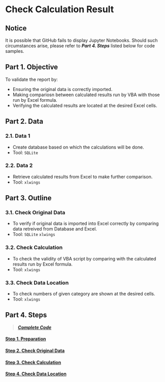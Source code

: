 # Check Calculation Result
## Notice
It is possible that GitHub fails to display Jupyter Notebooks. Should such circumstances arise, please refer to ***Part 4. Steps*** listed below for code samples.

## Part 1. Objective
To validate the report by:
- Ensuring the original data is correctly imported.
- Making compariosn between calculated results run by VBA with those run by Excel formula.
- Verifying the calculated results are located at the desired Excel cells.

## Part 2. Data
### 2.1. Data 1
- Create database based on which the calculations will be done.
- Tool: ```SQLite```  

### 2.2. Data 2
- Retrieve calculated results from Excel to make further comparison. 
- Tool: ```xlwings```

## Part 3. Outline
### 3.1. Check Original Data
- To verify if original data is imported into Excel correctly by comparing data retreived from Database and Excel.
- Tool: ```SQLite```  ```xlwings```

### 3.2. Check Calculation
- To check the validity of VBA script by comparing with the calculated results run by Excel formula.
- Tool: ```xlwings```

### 3.3. Check Data Location 
- To check numbers of given category are shown at the desired cells.
- Tool: ```xlwings```

## Part 4. Steps
> [***Complete Code***](https://nbviewer.jupyter.org/github/lclh813/Check_Calculation_Result/blob/master/5_CompleteCode.ipynb) 

#### [Step 1. Preparation](https://nbviewer.jupyter.org/github/lclh813/Check_Calculation_Result/blob/master/1_Preparation.ipynb) 

#### [Step 2. Check Original Data](https://nbviewer.jupyter.org/github/lclh813/Check_Calculation_Result/blob/master/2_CheckOriginalData.ipynb) 

#### [Step 3. Check Calculation](https://nbviewer.jupyter.org/github/lclh813/Check_Calculation_Result/blob/master/3_CheckCalculation.ipynb)

#### [Step 4. Check Data Location](https://nbviewer.jupyter.org/github/lclh813/Check_Calculation_Result/blob/master/4_CheckDataLocation.ipynb)

